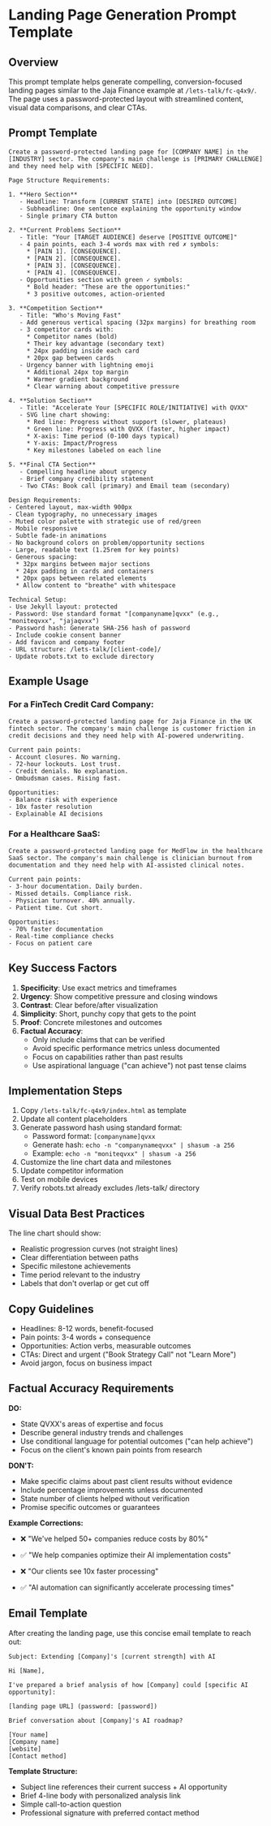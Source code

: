 # Landing Page Generation Prompt Template

## Overview
This prompt template helps generate compelling, conversion-focused landing pages similar to the Jaja Finance example at `/lets-talk/fc-q4x9/`. The page uses a password-protected layout with streamlined content, visual data comparisons, and clear CTAs.

## Prompt Template

```
Create a password-protected landing page for [COMPANY NAME] in the [INDUSTRY] sector. The company's main challenge is [PRIMARY CHALLENGE] and they need help with [SPECIFIC NEED].

Page Structure Requirements:

1. **Hero Section**
   - Headline: Transform [CURRENT STATE] into [DESIRED OUTCOME]
   - Subheadline: One sentence explaining the opportunity window
   - Single primary CTA button

2. **Current Problems Section**
   - Title: "Your [TARGET AUDIENCE] deserve [POSITIVE OUTCOME]"
   - 4 pain points, each 3-4 words max with red ✗ symbols:
     * [PAIN 1]. [CONSEQUENCE].
     * [PAIN 2]. [CONSEQUENCE].
     * [PAIN 3]. [CONSEQUENCE].
     * [PAIN 4]. [CONSEQUENCE].
   - Opportunities section with green ✓ symbols:
     * Bold header: "These are the opportunities:"
     * 3 positive outcomes, action-oriented

3. **Competition Section**
   - Title: "Who's Moving Fast"
   - Add generous vertical spacing (32px margins) for breathing room
   - 3 competitor cards with:
     * Competitor names (bold)
     * Their key advantage (secondary text)
     * 24px padding inside each card
     * 20px gap between cards
   - Urgency banner with lightning emoji
     * Additional 24px top margin
     * Warmer gradient background
     * Clear warning about competitive pressure

4. **Solution Section**
   - Title: "Accelerate Your [SPECIFIC ROLE/INITIATIVE] with QVXX"
   - SVG line chart showing:
     * Red line: Progress without support (slower, plateaus)
     * Green line: Progress with QVXX (faster, higher impact)
     * X-axis: Time period (0-100 days typical)
     * Y-axis: Impact/Progress
     * Key milestones labeled on each line

5. **Final CTA Section**
   - Compelling headline about urgency
   - Brief company credibility statement
   - Two CTAs: Book call (primary) and Email team (secondary)

Design Requirements:
- Centered layout, max-width 900px
- Clean typography, no unnecessary images
- Muted color palette with strategic use of red/green
- Mobile responsive
- Subtle fade-in animations
- No background colors on problem/opportunity sections
- Large, readable text (1.25rem for key points)
- Generous spacing:
  * 32px margins between major sections
  * 24px padding in cards and containers
  * 20px gaps between related elements
  * Allow content to "breathe" with whitespace

Technical Setup:
- Use Jekyll layout: protected
- Password: Use standard format "[companyname]qvxx" (e.g., "moniteqvxx", "jajaqvxx")
- Password hash: Generate SHA-256 hash of password
- Include cookie consent banner
- Add favicon and company footer
- URL structure: /lets-talk/[client-code]/
- Update robots.txt to exclude directory
```

## Example Usage

### For a FinTech Credit Card Company:
```
Create a password-protected landing page for Jaja Finance in the UK fintech sector. The company's main challenge is customer friction in credit decisions and they need help with AI-powered underwriting.

Current pain points:
- Account closures. No warning.
- 72-hour lockouts. Lost trust.
- Credit denials. No explanation.
- Ombudsman cases. Rising fast.

Opportunities:
- Balance risk with experience
- 10x faster resolution
- Explainable AI decisions
```

### For a Healthcare SaaS:
```
Create a password-protected landing page for MedFlow in the healthcare SaaS sector. The company's main challenge is clinician burnout from documentation and they need help with AI-assisted clinical notes.

Current pain points:
- 3-hour documentation. Daily burden.
- Missed details. Compliance risk.
- Physician turnover. 40% annually.
- Patient time. Cut short.

Opportunities:
- 70% faster documentation
- Real-time compliance checks
- Focus on patient care
```

## Key Success Factors

1. **Specificity**: Use exact metrics and timeframes
2. **Urgency**: Show competitive pressure and closing windows
3. **Contrast**: Clear before/after visualization
4. **Simplicity**: Short, punchy copy that gets to the point
5. **Proof**: Concrete milestones and outcomes
6. **Factual Accuracy**: 
   - Only include claims that can be verified
   - Avoid specific performance metrics unless documented
   - Focus on capabilities rather than past results
   - Use aspirational language ("can achieve") not past tense claims

## Implementation Steps

1. Copy `/lets-talk/fc-q4x9/index.html` as template
2. Update all content placeholders
3. Generate password hash using standard format:
   - Password format: `[companyname]qvxx`
   - Generate hash: `echo -n "companynameqvxx" | shasum -a 256`
   - Example: `echo -n "moniteqvxx" | shasum -a 256`
4. Customize the line chart data and milestones
5. Update competitor information
6. Test on mobile devices
7. Verify robots.txt already excludes /lets-talk/ directory

## Visual Data Best Practices

The line chart should show:
- Realistic progression curves (not straight lines)
- Clear differentiation between paths
- Specific milestone achievements
- Time period relevant to the industry
- Labels that don't overlap or get cut off

## Copy Guidelines

- Headlines: 8-12 words, benefit-focused
- Pain points: 3-4 words + consequence
- Opportunities: Action verbs, measurable outcomes
- CTAs: Direct and urgent ("Book Strategy Call" not "Learn More")
- Avoid jargon, focus on business impact

## Factual Accuracy Requirements

**DO:**
- State QVXX's areas of expertise and focus
- Describe general industry trends and challenges
- Use conditional language for potential outcomes ("can help achieve")
- Focus on the client's known pain points from research

**DON'T:**
- Make specific claims about past client results without evidence
- Include percentage improvements unless documented
- State number of clients helped without verification
- Promise specific outcomes or guarantees

**Example Corrections:**
- ❌ "We've helped 50+ companies reduce costs by 80%"
- ✅ "We help companies optimize their AI implementation costs"

- ❌ "Our clients see 10x faster processing"  
- ✅ "AI automation can significantly accelerate processing times"

## Email Template

After creating the landing page, use this concise email template to reach out:

```
Subject: Extending [Company]'s [current strength] with AI

Hi [Name],

I've prepared a brief analysis of how [Company] could [specific AI opportunity]:

[landing page URL] (password: [password])

Brief conversation about [Company]'s AI roadmap?

[Your name]
[Company name]
[website]
[Contact method]
```

**Template Structure:**
- Subject line references their current success + AI opportunity
- Brief 4-line body with personalized analysis link
- Simple call-to-action question
- Professional signature with preferred contact method